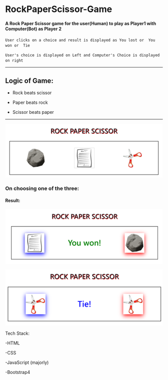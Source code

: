 # RockPaperScissor-Game
#### A Rock Paper Scissor game for the user(Human) to play as Player1 with Computer(Bot) as Player 2
 
`User clicks on a choice and result is displayed as
You lost or 
You won or 
Tie`

`User's choice is displayed on Left and Computer's Choice is displayed on right`

---

## Logic of Game: 

+ Rock beats scissor

+ Paper beats rock

+ Scissor beats paper


---


![](images/Screenshot1.png)

### On choosing one of the three: 


#### Result:

![](images/Screenshot2.png)

![](images/Screenshot3.png)

Tech Stack: 

-HTML

-CSS 

-JavaScript (majorly) 

-Bootstrap4
